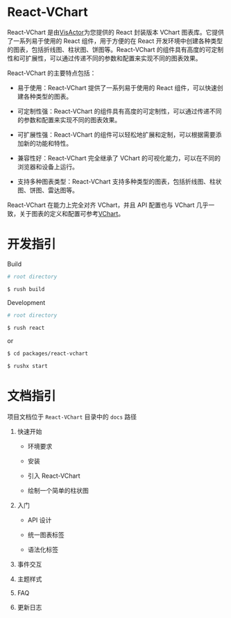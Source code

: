 # React-VChart

React-VChart 是由[VisActor]()为您提供的 React 封装版本 VChart 图表库。它提供了一系列易于使用的 React 组件，用于方便的在 React 开发环境中创建各种类型的图表，包括折线图、柱状图、饼图等。React-VChart 的组件具有高度的可定制性和可扩展性，可以通过传递不同的参数和配置来实现不同的图表效果。

React-VChart 的主要特点包括：

- 易于使用：React-VChart 提供了一系列易于使用的 React 组件，可以快速创建各种类型的图表。

- 可定制性强：React-VChart 的组件具有高度的可定制性，可以通过传递不同的参数和配置来实现不同的图表效果。

- 可扩展性强：React-VChart 的组件可以轻松地扩展和定制，可以根据需要添加新的功能和特性。

- 兼容性好：React-VChart 完全继承了 VChart 的可视化能力，可以在不同的浏览器和设备上运行。

- 支持多种图表类型：React-VChart 支持多种类型的图表，包括折线图、柱状图、饼图、雷达图等。

React-VChart 在能力上完全对齐 VChart，并且 API 配置也与 VChart 几乎一致，关于图表的定义和配置可参考[VChart]()。

# 开发指引

Build

```bash
# root directory

$ rush build
```

Development

```bash
# root directory

$ rush react
```

or

```bash
$ cd packages/react-vchart

$ rushx start
```

# 文档指引

项目文档位于 `React-VChart` 目录中的 `docs` 路径

1. 快速开始

   - 环境要求

   - 安装

   - 引入 React-VChart

   - 绘制一个简单的柱状图

2. 入门

   - API 设计

   - 统一图表标签

   - 语法化标签

3. 事件交互

4. 主题样式

5. FAQ

6. 更新日志
